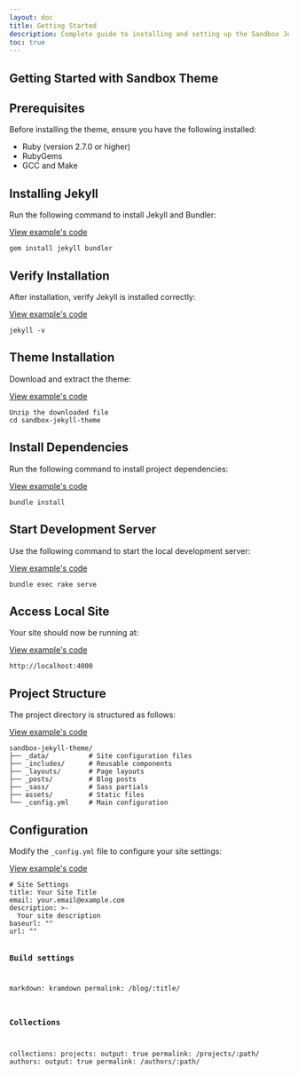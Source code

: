 ```yaml
---
layout: doc
title: Getting Started
description: Complete guide to installing and setting up the Sandbox Jekyll theme
toc: true
---
```

<section id="snippet-1" class="wrapper pt-16">
<h2 class="display-5 mb-8">Getting Started with Sandbox Theme</h2>

<section id="snippet-1-1">
  <h2 class="mb-5 mt-n15 pt-15 zindex-n">Prerequisites</h2>
  <div class="card mb-12">
    <div class="card-body">
      <p class="mb-0">Before installing the theme, ensure you have the following installed:</p>
      <ul> 
        <li>Ruby (version 2.7.0 or higher)</li>
        <li>RubyGems</li>
        <li>GCC and Make</li>
      </ul>
    </div>
  </div>
</section>

<section id="snippet-1-2">
  <h2 class="mb-5 mt-n15 pt-15 zindex-n">Installing Jekyll</h2>
  <div class="card mb-12">
    <div class="card-body">
      <p class="mb-0">Run the following command to install Jekyll and Bundler:</p>
    </div>
    <div class="card-footer position-relative">
      <a class="collapse-link collapsed stretched-link" data-bs-toggle="collapse" href="#collapse-1-2">View example's code</a>
    </div>
    <div id="collapse-1-2" class="card-footer bg-dark p-0 accordion-collapse collapse">
      <div class="code-wrapper">
        <div class="code-wrapper-inner">
<pre class="language-bash"><code>gem install jekyll bundler</code></pre>
        </div>
      </div>
    </div>
  </div>
</section>

<section id="snippet-1-3">
  <h2 class="mb-5 mt-n15 pt-15 zindex-n">Verify Installation</h2>
  <div class="card mb-12">
    <div class="card-body">
      <p class="mb-0">After installation, verify Jekyll is installed correctly:</p>
    </div>
    <div class="card-footer position-relative">
      <a class="collapse-link collapsed stretched-link" data-bs-toggle="collapse" href="#collapse-1-3">View example's code</a>
    </div>
    <div id="collapse-1-3" class="card-footer bg-dark p-0 accordion-collapse collapse">
      <div class="code-wrapper">
        <div class="code-wrapper-inner">
<pre class="language-bash"><code>jekyll -v</code></pre>
        </div>
      </div>
    </div>
  </div>
</section>

<section id="snippet-1-4">
  <h2 class="mb-5 mt-n15 pt-15 zindex-n">Theme Installation</h2>
  <div class="card mb-12">
    <div class="card-body">
      <p class="mb-0">Download and extract the theme:</p>
    </div>
    <div class="card-footer position-relative">
      <a class="collapse-link collapsed stretched-link" data-bs-toggle="collapse" href="#collapse-1-4">View example's code</a>
    </div>
    <div id="collapse-1-4" class="card-footer bg-dark p-0 accordion-collapse collapse">
      <div class="code-wrapper">
        <div class="code-wrapper-inner">
<pre class="language-bash"><code>Unzip the downloaded file
cd sandbox-jekyll-theme</code></pre>
        </div>
      </div>
    </div>
  </div>
</section>

<section id="snippet-1-5">
  <h2 class="mb-5 mt-n15 pt-15 zindex-n">Install Dependencies</h2>
  <div class="card mb-12">
    <div class="card-body">
      <p class="mb-0">Run the following command to install project dependencies:</p>
    </div>
    <div class="card-footer position-relative">
      <a class="collapse-link collapsed stretched-link" data-bs-toggle="collapse" href="#collapse-1-5">View example's code</a>
    </div>
    <div id="collapse-1-5" class="card-footer bg-dark p-0 accordion-collapse collapse">
      <div class="code-wrapper">
        <div class="code-wrapper-inner">
<pre class="language-bash"><code>bundle install</code></pre>
        </div>
      </div>
    </div>
  </div>
</section>

<section id="snippet-1-6">
  <h2 class="mb-5 mt-n15 pt-15 zindex-n">Start Development Server</h2>
  <div class="card mb-12">
    <div class="card-body">
      <p class="mb-0">Use the following command to start the local development server:</p>
    </div>
    <div class="card-footer position-relative">
      <a class="collapse-link collapsed stretched-link" data-bs-toggle="collapse" href="#collapse-1-6">View example's code</a>
    </div>
    <div id="collapse-1-6" class="card-footer bg-dark p-0 accordion-collapse collapse">
      <div class="code-wrapper">
        <div class="code-wrapper-inner">
<pre class="language-bash"><code>bundle exec rake serve</code></pre>
        </div>
      </div>
    </div>
  </div>
</section>

<section id="snippet-1-7">
  <h2 class="mb-5 mt-n15 pt-15 zindex-n">Access Local Site</h2>
  <div class="card mb-12">
    <div class="card-body">
      <p class="mb-0">Your site should now be running at:</p>
    </div>
    <div class="card-footer position-relative">
      <a class="collapse-link collapsed stretched-link" data-bs-toggle="collapse" href="#collapse-1-7">View example's code</a>
    </div>
    <div id="collapse-1-7" class="card-footer bg-dark p-0 accordion-collapse collapse">
      <div class="code-wrapper">
        <div class="code-wrapper-inner">
<pre class="language-text"><code>http://localhost:4000</code></pre>
        </div>
      </div>
    </div>
  </div>
</section>

<section id="snippet-1-8">
  <h2 class="mb-5 mt-n15 pt-15 zindex-n">Project Structure</h2>
  <div class="card mb-12">
    <div class="card-body">
      <p class="mb-0">The project directory is structured as follows:</p>
    </div>
    <div class="card-footer position-relative">
      <a class="collapse-link collapsed stretched-link" data-bs-toggle="collapse" href="#collapse-1-8">View example's code</a>
    </div>
    <div id="collapse-1-8" class="card-footer bg-dark p-0 accordion-collapse collapse">
      <div class="code-wrapper">
        <div class="code-wrapper-inner">
<pre class="language-text"><code>sandbox-jekyll-theme/
├── _data/          # Site configuration files
├── _includes/      # Reusable components
├── _layouts/       # Page layouts
├── _posts/         # Blog posts
├── _sass/          # Sass partials
├── assets/         # Static files
└── _config.yml     # Main configuration</code></pre>
        </div>
      </div>
    </div>
  </div>
</section>

<section id="snippet-1-9">
  <h2 class="mb-5 mt-n15 pt-15 zindex-n">Configuration</h2>
  <div class="card mb-12">
    <div class="card-body">
      <p class="mb-0">Modify the <code>_config.yml</code> file to configure your site settings:</p>
    </div>
    <div class="card-footer position-relative">
      <a class="collapse-link collapsed stretched-link" data-bs-toggle="collapse" href="#collapse-1-9">View example's code</a>
    </div>
    <div id="collapse-1-9" class="card-footer bg-dark p-0 accordion-collapse collapse">
      <div class="code-wrapper">
        <div class="code-wrapper-inner">
<pre class="language-yaml"><code># Site Settings
title: Your Site Title
email: your.email@example.com
description: >-
  Your site description
baseurl: ""
url: ""

# Build settings
markdown: kramdown
permalink: /blog/:title/

# Collections
collections:
  projects:
    output: true
    permalink: /projects/:path/
  authors:
    output: true
    permalink: /authors/:path/</code></pre>
        </div>
      </div>
    </div>
  </div>
</section>
</section>
